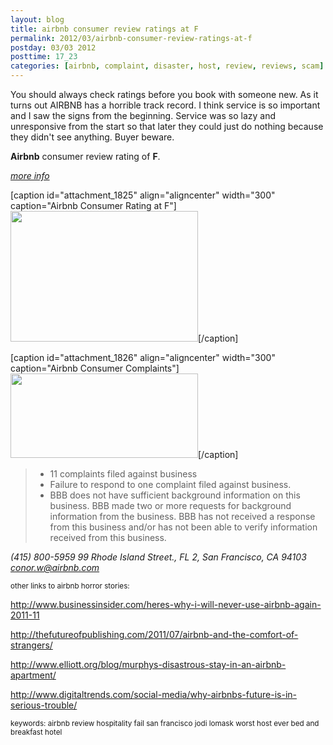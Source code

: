 ```yaml
---
layout: blog
title: airbnb consumer review ratings at F
permalink: 2012/03/airbnb-consumer-review-ratings-at-f
postday: 03/03 2012
posttime: 17_23
categories: [airbnb, complaint, disaster, host, review, reviews, scam]
---
```


You should always check ratings before you book with someone new. As it turns out AIRBNB has a horrible track record. I think service is so important and I saw the signs from the beginning. Service was so lazy and unresponsive from the start so that later they could just do nothing because they didn't see anything. Buyer beware.

<strong>Airbnb</strong> consumer review rating of <strong>F</strong>.

<em><a href="http://blog.kristeraxel.com/2012/04/watch-out-for-airbnb/">more info</a></em>


[caption id="attachment_1825" align="aligncenter" width="300" caption="Airbnb Consumer Rating at F"]<a href="http://blog.kristeraxel.com/wp-content/uploads/2012/04/airbnb-ratings-1.png"><img src="http://blog.kristeraxel.com/wp-content/uploads/2012/04/airbnb-ratings-1-300x209.png" alt="" title="airbnb-ratings-1" width="300" height="209" class="size-medium wp-image-1825" /></a>[/caption]

[caption id="attachment_1826" align="aligncenter" width="300" caption="Airbnb Consumer Complaints"]<a href="http://blog.kristeraxel.com/wp-content/uploads/2012/04/airbnb-reviews-1.png"><img src="http://blog.kristeraxel.com/wp-content/uploads/2012/04/airbnb-reviews-1-300x135.png" alt="" title="airbnb-reviews-1" width="300" height="135" class="size-medium wp-image-1826" /></a>[/caption]


<blockquote><ul>
  <li>11 complaints filed against business</li>
  	<li>Failure to respond to one complaint filed against business.</li>
	<li>BBB does not have sufficient background information on this business. BBB made two or more requests for background information from the business. BBB has not received a response from this business and/or has not been able to verify information received from this business.
  </li></ul>
</blockquote>

<em>(415) 800-5959
99 Rhode Island Street., FL 2, San Francisco, CA 94103
conor.w@airbnb.com
</em>

</blockquote>

<small>other links to airbnb horror stories:</small>

<a href="http://www.businessinsider.com/heres-why-i-will-never-use-airbnb-again-2011-11">http://www.businessinsider.com/heres-why-i-will-never-use-airbnb-again-2011-11</a>

<a href="http://thefutureofpublishing.com/2011/07/airbnb-and-the-comfort-of-strangers/">http://thefutureofpublishing.com/2011/07/airbnb-and-the-comfort-of-strangers/</a>

<a href="http://www.elliott.org/blog/murphys-disastrous-stay-in-an-airbnb-apartment/">http://www.elliott.org/blog/murphys-disastrous-stay-in-an-airbnb-apartment/</a>

<a href="http://www.digitaltrends.com/social-media/why-airbnbs-future-is-in-serious-trouble/">http://www.digitaltrends.com/social-media/why-airbnbs-future-is-in-serious-trouble/</a>

<small>keywords: airbnb review hospitality fail san francisco jodi lomask worst host ever bed and breakfast hotel</small>
<a href="mailto:jodi@capacitor.org"></a>
